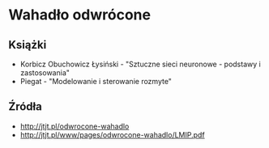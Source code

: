# Wahadło odwrócone

## Książki
- Korbicz Obuchowicz Łysiński - "Sztuczne sieci neuronowe - podstawy i zastosowania"
- Piegat - "Modelowanie i sterowanie rozmyte"

## Źródła
- http://jtjt.pl/odwrocone-wahadlo
- http://jtjt.pl/www/pages/odwrocone-wahadlo/LMIP.pdf